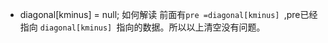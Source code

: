 

- diagonal[kminus] = null; 如何解读
前面有`pre =diagonal[kminus] `,pre已经指向 `diagonal[kminus] `指向的数据。所以以上清空没有问题。
